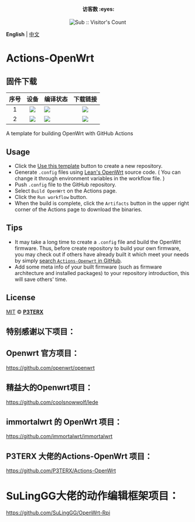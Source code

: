 <h4 align="center">访客数 :eyes:</h4>

<p align="center">
<img  src="https://profile-counter.glitch.me/wwz09_Actions-Openwrt-test/count.svg" alt="Sub :: Visitor's Count" />
 <img width=0 height=0 src="https://profile-counter.glitch.me/wwz09/count.svg" alt="wwz09:: Visitor's Count" />
</p>


**English** | [中文](https://p3terx.com/archives/build-openwrt-with-github-actions.html)

# Actions-OpenWrt

      
          
## 固件下载
| 序号 | 设备 | 编译状态 | 下载链接 |
| :----: | :----: | :---- | :----: |
| 1 | [![](https://img.shields.io/badge/OpenWrt-CM520-blue?style=flat-square)](https://github.com/wwz09/Actions-Openwrt-test/blob/master/.github/workflows/build-openwrt-CM520.yml) | [![](https://img.shields.io/github.com/wwz09/Actions-Openwrt-test/blob/master/.github/workflows/build-openwrt-CM520.yml?branch=main&label=CM520&logo=openwrt&style=flat-square)](https://github.com/wwz09/Actions-Openwrt-test/actions/workflows/build-openwrt-CM520.yml) | [![](https://shields.io/badge/-下载固件-informational?style=flat-square)](https://github.com/wwz09/Actions-Openwrt-test/releases) |
| 2 | [![](https://img.shields.io/badge/OpenWrt-GDOCKYT-blue?style=flat-square)](https://github.com/wwz09/Actions-Openwrt-test/blob/master/.github/workflows/build-openwrt-GDOCK-KYT.yml) | [![](https://img.shields.io/github.com/wwz09/Actions-Openwrt-test/blob/master/.github/workflows/GDOCK-KYT.yml?branch=main&label=GDOCKYT&logo=openwrt&style=flat-square)](https://github.com/wwz09/Actions-Openwrt-test/actions/workflows/build-openwrt-GDOCK-KYT.yml) | [![](https://shields.io/badge/-下载固件-informational?style=flat-square)](https://github.com/wwz09/Actions-Openwrt-test/releases) |

A template for building OpenWrt with GitHub Actions

## Usage

- Click the [Use this template](https://github.com/P3TERX/Actions-OpenWrt/generate) button to create a new repository.
- Generate `.config` files using [Lean's OpenWrt](https://github.com/coolsnowwolf/lede) source code. ( You can change it through environment variables in the workflow file. )
- Push `.config` file to the GitHub repository.
- Select `Build OpenWrt` on the Actions page.
- Click the `Run workflow` button.
- When the build is complete, click the `Artifacts` button in the upper right corner of the Actions page to download the binaries.

## Tips

- It may take a long time to create a `.config` file and build the OpenWrt firmware. Thus, before create repository to build your own firmware, you may check out if others have already built it which meet your needs by simply [search `Actions-Openwrt` in GitHub](https://github.com/search?q=Actions-openwrt).
- Add some meta info of your built firmware (such as firmware architecture and installed packages) to your repository introduction, this will save others' time.

## License

[MIT](https://github.com/P3TERX/Actions-OpenWrt/blob/main/LICENSE) © [**P3TERX**](https://p3terx.com)

## 特别感谢以下项目：

## Openwrt 官方项目：

https://github.com/openwrt/openwrt

## 精益大的Openwrt项目：

https://github.com/coolsnowwolf/lede

## immortalwrt 的 OpenWrt 项目：

https://github.com/immortalwrt/immortalwrt

## P3TERX 大佬的Actions-OpenWrt 项目：

https://github.com/P3TERX/Actions-OpenWrt

# SuLingGG大佬的动作编辑框架项目：

https://github.com/SuLingGG/OpenWrt-Rpi